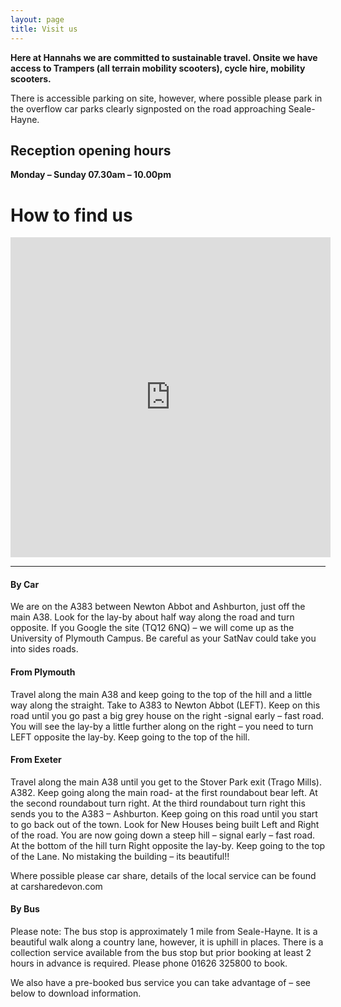 ```yaml
---
layout: page
title: Visit us
---
```


**Here at Hannahs we are committed to sustainable travel. Onsite we have access to Trampers (all terrain mobility scooters), cycle hire, mobility scooters.**

There is accessible parking on site, however, where possible please park in the overflow car parks clearly signposted on the road approaching Seale-Hayne.

## Reception opening hours
**Monday – Sunday 07.30am – 10.00pm**

# How to find us

<iframe src="https://www.google.com/maps/embed?pb=!1m18!1m12!1m3!1d43977.38128764979!2d-3.6898373566917027!3d50.542629525119935!2m3!1f0!2f0!3f0!3m2!1i1024!2i768!4f13.1!3m3!1m2!1s0x486d06a437a8356f%3A0xf4a562955be1a6cd!2sHannahs+at+Seale-Hayne!5e0!3m2!1sen!2suk!4v1466450457221" width="512" height="512" frameborder="0" style="border:0" allowfullscreen></iframe>

<hr>

#### By Car

We are on the A383 between Newton Abbot and Ashburton, just off the main A38. Look for the lay-by about half way along the road and turn opposite. If you Google the site (TQ12 6NQ) – we will come up as the University of Plymouth Campus. Be careful as your SatNav could take you into sides roads.

#### From Plymouth

Travel along the main A38 and keep going to the top of the hill and a little way along the straight. Take to A383 to Newton Abbot (LEFT). Keep on this road until you go past a big grey house on the right -signal early – fast road. You will see the lay-by a little further along on the right – you need to turn LEFT opposite the lay-by. Keep going to the top of the hill.

#### From Exeter

Travel along the main A38 until you get to the Stover Park exit (Trago Mills). A382. Keep going along the main road- at the first roundabout bear left. At the second roundabout turn right. At the third roundabout turn right this sends you to the A383 – Ashburton. Keep going on this road until you start to go back out of the town. Look for New Houses being built Left and Right of the road. You are now going down a steep hill – signal early – fast road. At the bottom of the hill turn Right opposite the lay-by. Keep going to the top of the Lane. No mistaking the building – its beautiful!!

Where possible please car share, details of the local service can be found at carsharedevon.com

#### By Bus

Please note: The bus stop is approximately 1 mile from Seale-Hayne. It is a beautiful walk along a country lane, however, it is uphill in places. There is a collection service available from the bus stop but prior booking at least 2 hours in advance is required. Please phone 01626 325800 to book.

We also have a pre-booked bus service you can take advantage of – see below to download information.
